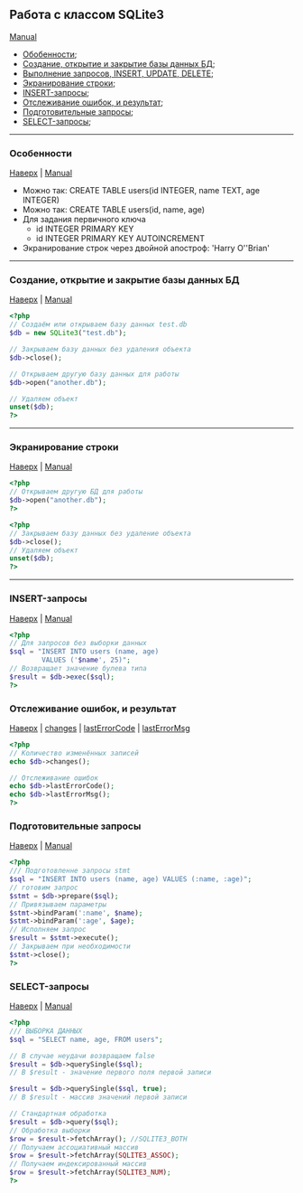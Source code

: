 <a name="Up"></a>

## Работа с классом SQLite3
[Manual](http://php.net/manual/ru/class.sqlite3.php)

 + [Обобенности](#SQLite3);
 + [Создание, открытие и закрытие базы данных БД](#newSQLite);
 + [Выполнение запросов, INSERT, UPDATE, DELETE](#insert);
 + [Экранирование строки](#escape);
 + [INSERT-запросы](#insert);
 + [Отслеживание ошибок, и результат](#error);
 + [Подготовительные запросы](#prepare);
 + [SELECT-запросы](#select);


***
### <a name="SQLite3"></a> Оcобенности
[Наверх](#Up) | [Manual](http://php.net/manual/ru/class.sqlite3.php)

 + 	Можно так: CREATE TABLE users(id INTEGER, name TEXT, age INTEGER)
 + 	Можно так: CREATE TABLE users(id, name, age)
 + 	Для задания первичного ключа
    - id INTEGER PRIMARY KEY
	- id INTEGER PRIMARY KEY AUTOINCREMENT
 + 	Экранирование строк через двойной апостроф: 'Harry O''Brian'
***

### <a name="newSQLite"></a> Создание, открытие и закрытие базы данных БД
[Наверх](#Up) | [Manual](http://php.net/manual/ru/sqlite3.construct.php)

```php
<?php
// Создаём или открываем базу данных test.db
$db = new SQLite3("test.db");

// Закрываем базу данных без удаления объекта
$db->close();

// Открываем другую базу данных для работы
$db->open("another.db");

// Удаляем объект
unset($db);
?>
```
***
### <a name="escape"></a> Экранирование строки
[Наверх](#Up) | [Manual](http://php.net/manual/ru/sqlite3.escapestring.php)

```php
<?php
// Открываем другую БД для работы
$db->open("another.db");
?>
```

```php
<?php
// Закрываем базу данных без удаление объекта
$db->close();
// Удаляем объект
unset($db);
?>
```
***
### <a name="insert"></a> INSERT-запросы
[Наверх](#Up) | [Manual](http://php.net/manual/ru/sqlite3.exec.php)

```php
<?php
// Для запросов без выборки данных
$sql = "INSERT INTO users (name, age)
        VALUES ('$name', 25)";
// Возвращает значение булева типа
$result = $db->exec($sql);
?>
```
### <a name="error"></a> Отслеживание ошибок, и результат
[Наверх](#Up) | [changes](http://php.net/manual/ru/sqlite3.changes.php) | [lastErrorCode](http://php.net/manual/ru/sqlite3.lasterrorcode.php) | [lastErrorMsg](http://php.net/manual/ru/sqlite3.lasterrormsg.php)

```php
<?php
// Количество изменённых записей
echo $db->changes();

// Отслеживание ошибок
echo $db->lastErrorCode();
echo $db->lastErrorMsg();
?>
```
### <a name="prepare"></a> Подготовительные запросы
[Наверх](#Up) | [Manual](http://php.net/manual/ru/sqlite3stmt.bindparam.php) 

```php
<?php
/// Подготовленне запросы stmt
$sql = "INSERT INTO users (name, age) VALUES (:name, :age)";
// готовим запрос
$stmt = $db->prepare($sql);
// Привязываем параметры
$stmt->bindParam(':name', $name);
$stmt->bindParam(':age', $age);
// Исполняем запрос
$result = $stmt->execute();
// Закрываем при необходимости
$stmt->close();
?>
```
### <a name="select"></a> SELECT-запросы
[Наверх](#Up) | [Manual](http://php.net/manual/ru/sqlite3result.fetcharray.php)

```php
<?php
/// ВЫБОРКА ДАННЫХ
$sql = "SELECT name, age, FROM users";

// В случае неудачи возвращаем false
$result = $db->querySingle($sql);
// В $result - значение первого поля первой записи

$result = $db->querySingle($sql, true);
// В $result - массив значений первой записи

// Стандартная обработка
$result = $db->query($sql);
// Обработка выборки
$row = $result->fetchArray(); //SQLITE3_BOTH
// Получаем ассоциативный массив
$row = $result->fetchArray(SQLITE3_ASSOC);
// Получаем индексированный массив
$row = $result->fetchArray(SQLITE3_NUM);
?>
```